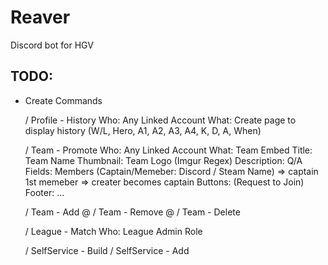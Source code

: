# Reaver

Discord bot for HGV

## TODO:

- Create Commands

  / Profile - History
  Who: Any Linked Account
  What: Create page to display history (W/L, Hero, A1, A2, A3, A4, K, D, A, When)

  / Team - Promote
  Who: Any Linked Account
  What: Team Embed
  Title: Team Name
  Thumbnail: Team Logo (Imgur Regex)
  Description: Q/A
  Fields: Members (Captain/Memeber: Discord / Steam Name)
  => captain 1st memeber
  => creater becomes captain
  Buttons: (Request to Join)
  Footer: ...

  / Team - Add @
  / Team - Remove @
  / Team - Delete

  / League - Match
  Who: League Admin Role

  / SelfService - Build
  / SelfService - Add
